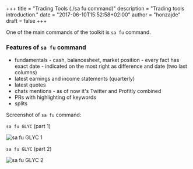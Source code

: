 +++
title = "Trading Tools (./sa fu command)"
description = "Trading tools introduction."
date = "2017-06-10T15:52:58+02:00"
author = "honzajde"
draft = false
+++

One of the main commands of the toolkit is `sa fu` command.

### Features of `sa fu` command

* fundamentals - cash, balancesheet, market position - every fact has exact date - indicated on the most right as difference and date (two last columns)
* latest earnings and income statements (quarterly)
* latest quotes
* chats mentions - as of now it's Twitter and Profitly combined
* PRs with highlighting of keywords
* splits 

Screenshot of `sa fu` command: 

`sa fu GLYC` (part 1)

![sa fu GLYC 1](/media/sa_1.PNG)

`sa fu GLYC` (part 2)

![sa fu GLYC 2](/media/sa_2.PNG)

